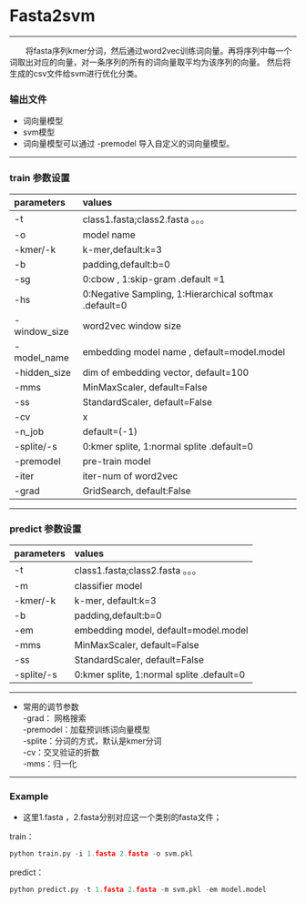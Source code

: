 # Fasta2svm
***********************
&emsp;&emsp;将fasta序列kmer分词，然后通过word2vec训练词向量。再将序列中每一个词取出对应的向量，对一条序列的所有的词向量取平均为该序列的向量。 
然后将生成的csv文件给svm进行优化分类。
### 输出文件
* 词向量模型
* svm模型
* 词向量模型可以通过 -premodel 导入自定义的词向量模型。
*****************************
### train 参数设置

|parameters|values|
|:-|:-|  
|-t|class1.fasta;class2.fasta 。。。|    
|-o|model name|   
-kmer/-k|       	 k-mer,default:k=3  
-b     |           padding,default:b=0  
-sg     |     		0:cbow ,  1:skip-gram .default =1 
-hs      |     	0:Negative Sampling,   1:Hierarchical softmax .default=0  
-window_size|   	word2vec window size  
-model_name      |	embedding model name , default=model.model  
-hidden_size|    	dim of embedding vector, default=100  
-mms   |		   MinMaxScaler, default=False    
-ss     | 		 StandardScaler, default=False 
-cv   |		x
-n_job   |		 default=(-1)
-splite/-s| 0:kmer splite, 1:normal splite .default=0
-premodel|pre-train model
-iter|iter-num of word2vec
-grad|GridSearch, default:False
*********************************
### predict 参数设置

|parameters|values|
|:-|:-|  
|-t|class1.fasta;class2.fasta 。。。|    
-m|      classifier model
-kmer/-k|       	 k-mer, default:k=3  
-b     |           padding,default:b=0  
-em      |	embedding model,  default=model.model  
-mms   |		   MinMaxScaler, default=False    
-ss     | 		 StandardScaler, default=False 
-splite/-s| 0:kmer splite, 1:normal splite .default=0

*********************************

* 常用的调节参数  
-grad： 网格搜索  
-premodel：加载预训练词向量模型  
-splite：分词的方式，默认是kmer分词  
-cv：交叉验证的折数  
-mms：归一化
*************************
### Example
* 这里1.fasta ，2.fasta分别对应这一个类别的fasta文件；

train：
```py
python train.py -i 1.fasta 2.fasta -o svm.pkl
```
predict：
```py
python predict.py -t 1.fasta 2.fasta -m svm.pkl -em model.model
```

